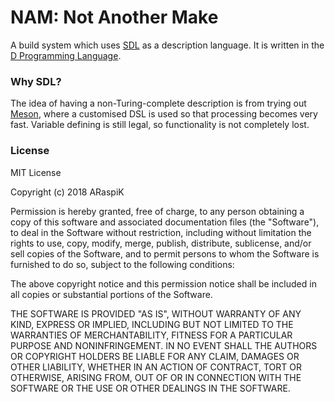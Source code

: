 # NAM: Not Another Make

A build system which uses [SDL][sdl] as a description language.
It is written in the [D Programming Language][dlang].

### Why SDL?
The idea of having a non-Turing-complete description is from trying out [Meson][meson],
where a customised DSL is used so that processing becomes very fast. Variable defining is
still legal, so functionality is not completely lost.

### License
MIT License

Copyright (c) 2018 ARaspiK

Permission is hereby granted, free of charge, to any person obtaining a copy
of this software and associated documentation files (the "Software"), to deal
in the Software without restriction, including without limitation the rights
to use, copy, modify, merge, publish, distribute, sublicense, and/or sell
copies of the Software, and to permit persons to whom the Software is
furnished to do so, subject to the following conditions:

The above copyright notice and this permission notice shall be included in all
copies or substantial portions of the Software.

THE SOFTWARE IS PROVIDED "AS IS", WITHOUT WARRANTY OF ANY KIND, EXPRESS OR
IMPLIED, INCLUDING BUT NOT LIMITED TO THE WARRANTIES OF MERCHANTABILITY,
FITNESS FOR A PARTICULAR PURPOSE AND NONINFRINGEMENT. IN NO EVENT SHALL THE
AUTHORS OR COPYRIGHT HOLDERS BE LIABLE FOR ANY CLAIM, DAMAGES OR OTHER
LIABILITY, WHETHER IN AN ACTION OF CONTRACT, TORT OR OTHERWISE, ARISING FROM,
OUT OF OR IN CONNECTION WITH THE SOFTWARE OR THE USE OR OTHER DEALINGS IN THE
SOFTWARE.

[sdl]: https://sdlang.org
[dlang]: https://dlang.org
[meson]: https://mesonbuild.com
